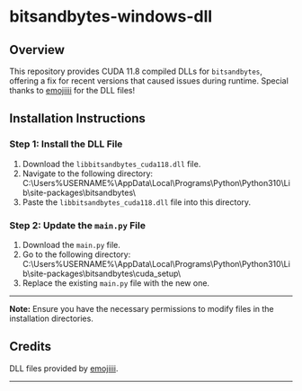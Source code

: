 # bitsandbytes-windows-dll

## Overview
This repository provides CUDA 11.8 compiled DLLs for `bitsandbytes`, offering a fix for recent versions that caused issues during runtime. Special thanks to [emojiiii](https://github.com/emojiiii/) for the DLL files!

## Installation Instructions

### Step 1: Install the DLL File
1. Download the `libbitsandbytes_cuda118.dll` file.
2. Navigate to the following directory: C:\Users%USERNAME%\AppData\Local\Programs\Python\Python310\Lib\site-packages\bitsandbytes\
3. Paste the `libbitsandbytes_cuda118.dll` file into this directory.

### Step 2: Update the `main.py` File
1. Download the `main.py` file.
2. Go to the following directory: C:\Users%USERNAME%\AppData\Local\Programs\Python\Python310\Lib\site-packages\bitsandbytes\cuda_setup\
3. Replace the existing `main.py` file with the new one.

---

**Note:** Ensure you have the necessary permissions to modify files in the installation directories.

## Credits
DLL files provided by [emojiiii](https://github.com/emojiiii/).

---

